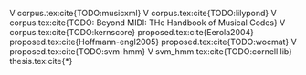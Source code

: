 V corpus.tex:cite{TODO:musicxml}
V corpus.tex:cite{TODO:lilypond}
V corpus.tex:cite{TODO: Beyond MIDI: THe Handbook of Musical Codes}
V corpus.tex:cite{TODO:kernscore}
proposed.tex:cite{Eerola2004}
proposed.tex:cite{Hoffmann-engl2005}
proposed.tex:cite{TODO:wocmat}
V proposed.tex:cite{TODO:svm-hmm}
V svm_hmm.tex:cite{TODO:cornell lib}
thesis.tex:cite{*}
